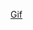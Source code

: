 [Gif](https://github.com/Steve-42/compuational_physics_N2014301020077/blob/master/Homework3/20160917110801.gif)
